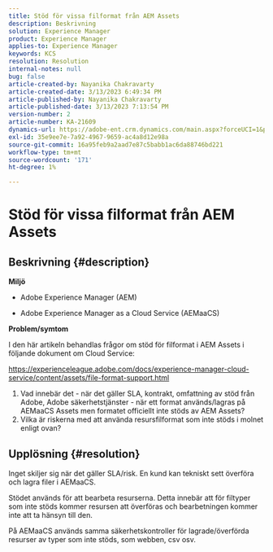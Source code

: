 ```yaml
---
title: Stöd för vissa filformat från AEM Assets
description: Beskrivning
solution: Experience Manager
product: Experience Manager
applies-to: Experience Manager
keywords: KCS
resolution: Resolution
internal-notes: null
bug: false
article-created-by: Nayanika Chakravarty
article-created-date: 3/13/2023 6:49:34 PM
article-published-by: Nayanika Chakravarty
article-published-date: 3/13/2023 7:13:54 PM
version-number: 2
article-number: KA-21609
dynamics-url: https://adobe-ent.crm.dynamics.com/main.aspx?forceUCI=1&pagetype=entityrecord&etn=knowledgearticle&id=005662c9-cfc1-ed11-83ff-6045bd0065b6
exl-id: 35e9ee7e-7a92-4967-9659-ac4a8d12e98a
source-git-commit: 16a95feb9a2aad7e87c5babb1ac6da88746bd221
workflow-type: tm+mt
source-wordcount: '171'
ht-degree: 1%

---
```


# Stöd för vissa filformat från AEM Assets

## Beskrivning {#description}


<b>Miljö</b>

- Adobe Experience Manager (AEM)

- Adobe Experience Manager as a Cloud Service (AEMaaCS)

<b>Problem/symtom</b>

I den här artikeln behandlas frågor om stöd för filformat i AEM Assets i följande dokument om Cloud Service:

<https://experienceleague.adobe.com/docs/experience-manager-cloud-service/content/assets/file-format-support.html>


1. Vad innebär det - när det gäller SLA, kontrakt, omfattning av stöd från Adobe, Adobe säkerhetstjänster - när ett format används/lagras på AEMaaCS Assets men formatet officiellt inte stöds av AEM Assets?
2. Vilka är riskerna med att använda resursfilformat som inte stöds i molnet enligt ovan?



## Upplösning {#resolution}


Inget skiljer sig när det gäller SLA/risk. En kund kan tekniskt sett överföra och lagra filer i AEMaaCS.

Stödet används för att bearbeta resurserna. Detta innebär att för filtyper som inte stöds kommer resursen att överföras och bearbetningen kommer inte att ta hänsyn till den.

På AEMaaCS används samma säkerhetskontroller för lagrade/överförda resurser av typer som inte stöds, som webben, csv osv.

